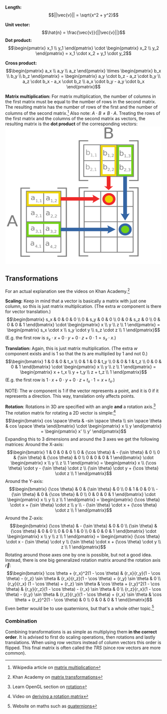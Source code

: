 **Length:**
$$||\vec{v}|| = \sqrt{x^2 + y^2}$$

**Unit vector:**
$$\hat{n} = \frac{\vec{v}}{||\vec{v}||}$$
**Dot product:**
$$\begin{pmatrix} x_1 \\ y_1 \end{pmatrix} \cdot \begin{pmatrix} x_2 \\ y_2 \end{pmatrix} = x_1 \cdot x_2 + y_1 \cdot y_2$$

**Cross product:**
$$\begin{pmatrix} a_x \\ a_y \\ a_z \end{pmatrix} \times \begin{pmatrix} b_x \\ b_y \\ b_z \end{pmatrix} = \begin{pmatrix} a_y \cdot b_z - a_z \cdot b_y \\ a_z \cdot b_x - a_x \cdot b_z \\ a_x \cdot b_y - a_y \cdot b_x \end{pmatrix}$$

**Matrix multiplication:**
For matrix multiplication, the number of columns in the first matrix must be equal to the number of rows in the second matrix. The resulting matrix has the number of rows of the first and the number of columns of the second matrix.[^wiki] Also note: $A \cdot B \neq B \cdot A$.
Treating the rows of the first matrix and the columns of the second matrix as vectors, the resulting matrix is the **dot product** of the corresponding vectors:
![|300](assets/matrix%20multiplication.png)
## Transformations
For an actual explanation see the videos on Khan Academy.[^khan]

**Scaling:**
Keep in mind that a vector is basically a matrix with just one column, so this is just matrix multiplication. 
(The extra $w$ component is there for vector translation.)
$$\begin{bmatrix} s_x & 0 & 0 & 0 \\ 0 & s_y & 0 & 0 \\ 0 & 0 & s_z & 0 \\ 0 & 0 & 0 & 1 \end{bmatrix} \cdot \begin{pmatrix} x \\ y \\ z \\ 1 \end{pmatrix} = \begin{pmatrix} s_x \cdot x \\ s_y \cdot y \\ s_z \cdot z \\ 1 \end{pmatrix}$$
(E.g. the first row is $s_x \cdot x + 0 \cdot y + 0 \cdot z + 0 \cdot 1 = s_x \cdot x$.)

**Translation:**
Again, this is just matrix multiplication. 
(The extra $w$ component exists and is $1$ so that the $t$s are multiplied by $1$ and not $0$.)
$$\begin{bmatrix} 1 & 0 & 0 & t_x \\ 0 & 1 & 0 & t_y \\ 0 & 0 & 1 & t_z \\ 0 & 0 & 0 & 1 \end{bmatrix} \cdot \begin{pmatrix} x \\ y \\ z \\ 1 \end{pmatrix} = \begin{pmatrix} x + t_x \\ y + t_y \\ z + t_z \\ 1 \end{pmatrix}$$
(E.g. the first row is $1 \cdot x + 0 \cdot y + 0 \cdot z + t_x \cdot 1 = x + t_x$.)

NOTE: The $w$ component is $1$ if the vector represents a point, and it is $0$ if it represents a direction. This way, translation only affects points.

**Rotation**:
Rotations in 3D are specified with an angle **and** a rotation axis.[^rotations]
The rotation matrix for rotating a 2D vector is simple:[^2d]
$$\begin{bmatrix} cos \space \theta & -sin \space \theta \\ sin \space \theta & cos \space \theta \end{bmatrix} \cdot \begin{pmatrix} x \\ y \end{pmatrix} = \begin{pmatrix} x' \\ y' \end{pmatrix}$$
Expanding this to 3 dimensions and around the 3 axes we get the following matrices:
Around the X-axis:
$$\begin{bmatrix} 1 & 0 & 0 & 0 \\ 0 & {\cos \theta} & - {\sin \theta} & 0 \\ 0 & {\sin \theta} & {\cos \theta} & 0 \\ 0 & 0 & 0 & 1 \end{bmatrix} \cdot \begin{pmatrix} x \\ y \\ z \\ 1 \end{pmatrix} = \begin{pmatrix} x \\ {\cos \theta} \cdot y - {\sin \theta} \cdot z \\ {\sin \theta} \cdot y + {\cos \theta} \cdot z \\ 1 \end{pmatrix}$$
Around the Y-axis:
$$\begin{bmatrix} {\cos \theta} & 0 & {\sin \theta} & 0 \\ 0 & 1 & 0 & 0 \\ - {\sin \theta} & 0 & {\cos \theta} & 0 \\ 0 & 0 & 0 & 1 \end{bmatrix} \cdot \begin{pmatrix} x \\ y \\ z \\ 1 \end{pmatrix} = \begin{pmatrix} {\cos \theta} \cdot x + {\sin \theta} \cdot z \\ y \\ - {\sin \theta} \cdot x + {\cos \theta} \cdot z \\ 1 \end{pmatrix}$$
Around the Z-axis:
$$\begin{bmatrix} {\cos \theta} & - {\sin \theta} & 0 & 0 \\ {\sin \theta} & {\cos \theta} & 0 & 0 \\ 0 & 0 & 1 & 0 \\ 0 & 0 & 0 & 1 \end{bmatrix} \cdot \begin{pmatrix} x \\ y \\ z \\ 1 \end{pmatrix} = \begin{pmatrix} {\cos \theta} \cdot x - {\sin \theta} \cdot y  \\ {\sin \theta} \cdot x + {\cos \theta} \cdot y \\ z \\ 1 \end{pmatrix}$$
Rotating around those axes one by one is possible, but not a good idea. 
Instead, there is one big generalized rotation matrix around the rotation axis $\vec{r}$:
$$\begin{bmatrix} \cos \theta + {r_x}^2(1 - \cos \theta) & {r_x}{r_y}(1 - \cos \theta) - {r_z} \sin \theta & {r_x}{r_z}(1 - \cos \theta) + {r_y} \sin \theta & 0 \\ {r_y}{r_x} (1 - \cos \theta) + {r_z} \sin \theta & \cos \theta + {r_y}^2(1 - \cos \theta) & {r_y}{r_z}(1 - \cos \theta) - {r_x} \sin \theta & 0 \\ {r_z}{r_x}(1 - \cos \theta) - {r_y} \sin \theta & {r_z}{r_y}(1 - \cos \theta) + {r_x} \sin \theta & \cos \theta + {r_z}^2(1 - \cos \theta) & 0 \\ 0 & 0 & 0 & 1 \end{bmatrix}$$
Even better would be to use quaternions, but that's a whole other topic.[^quat]

### Combination
Combining transformations is as simple as multiplying them **in the correct order**. It is advised to first do scaling operations, then rotations and lastly translations. When using row vectors instead of column vectors this order is flipped. This final matrix is often called the _TRS_ (since row vectors are more common).

[^wiki]: Wikipedia article on [matrix multiplication](https://en.wikipedia.org/wiki/Matrix_multiplication)
[^khan]: Khan Academy on [matrix transformations](https://www.khanacademy.org/math/linear-algebra/matrix-transformations)
[^rotations]: Learn OpenGL section on [rotation](https://learnopengl.com/Getting-started/Transformations#:~:text=our%20transformation%20toolkit.-,Rotation,-The%20last%20few)
[^2d]: Video on [deriving a rotation matrix](https://www.youtube.com/watch?v=EZufiIwwqFA)
[^quat]: Website on maths such as [quaternions](https://euclideanspace.com)